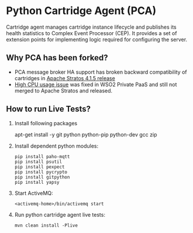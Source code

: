 Python Cartridge Agent (PCA)
============================

Cartridge agent manages cartridge instance lifecycle and publishes its health statistics
to Complex Event Processor (CEP). It provides a set of extension points for implementing
logic required for configuring the server.

Why PCA has been forked?
------------------------
- PCA message broker HA support has broken backward compatibility of cartridges in [Apache Stratos 4.1.5 release](https://issues.apache.org/jira/browse/STRATOS-1645)
- [High CPU usage issue](https://issues.apache.org/jira/browse/STRATOS-1644) was fixed in WSO2 Private PaaS and still not merged to Apache Stratos and released.

How to run Live Tests?
----------------------
1. Install following packages

   apt-get install -y git python python-pip python-dev gcc zip 

2. Install dependent python modules:
   ```
   pip install paho-mqtt
   pip install psutil
   pip install pexpect
   pip install pycrypto
   pip install gitpython
   pip install yapsy
   ```

3. Start ActiveMQ:
   ```
   <activemq-home>/bin/activemq start
   ```

4. Run python cartridge agent live tests:
   ```
   mvn clean install -Plive
   ```
